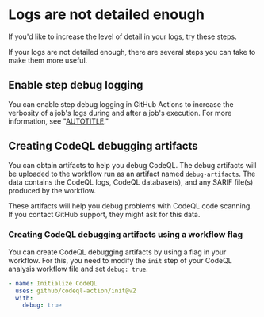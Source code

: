 # Logs are not detailed enough

If you'd like to increase the level of detail in your logs, try these steps.

If your logs are not detailed enough, there are several steps you can take to make them more useful.

## Enable step debug logging

You can enable step debug logging in GitHub Actions to increase the verbosity of a job's logs during and after a job's execution. For more information, see "[AUTOTITLE](/actions/monitoring-and-troubleshooting-workflows/enabling-debug-logging#enabling-step-debug-logging)."

## Creating CodeQL debugging artifacts

You can obtain artifacts to help you debug CodeQL.
The debug artifacts will be uploaded to the workflow run as an artifact named `debug-artifacts`. The data contains the CodeQL logs, CodeQL database(s), and any SARIF file(s) produced by the workflow.

These artifacts will help you debug problems with CodeQL code scanning. If you contact GitHub support, they might ask for this data.

### Creating CodeQL debugging artifacts using a workflow flag

You can create CodeQL debugging artifacts by using a flag in your workflow. For this, you need to modify the `init` step of your CodeQL analysis workflow file and set `debug: true`.

```yaml
- name: Initialize CodeQL
  uses: github/codeql-action/init@v2
  with:
    debug: true
```
